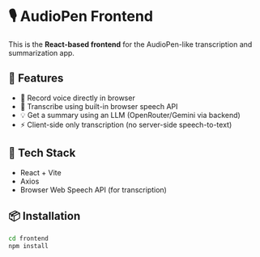 # 🎙️ AudioPen Frontend

This is the **React-based frontend** for the AudioPen-like transcription and summarization app.

## 🚀 Features

- 🎤 Record voice directly in browser
- 📝 Transcribe using built-in browser speech API
- 💡 Get a summary using an LLM (OpenRouter/Gemini via backend)
- ⚡ Client-side only transcription (no server-side speech-to-text)

## 🧠 Tech Stack

- React + Vite
- Axios
- Browser Web Speech API (for transcription)

## 📦 Installation

```bash
cd frontend
npm install
```
